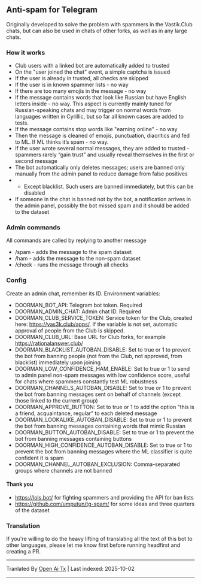 ## Anti-spam for Telegram

Originally developed to solve the problem with spammers in the Vastik.Club chats, but can also be used in chats of other forks, as well as in any large chats.

### How it works
- Club users with a linked bot are automatically added to trusted
- On the "user joined the chat" event, a simple captcha is issued
- If the user is already in trusted, all checks are skipped
- If the user is in known spammer lists - no way
- If there are too many emojis in the message - no way
- If the message contains words that look like Russian but have English letters inside - no way. This aspect is currently mainly tuned for Russian-speaking chats and may trigger on normal words from languages written in Cyrillic, but so far all known cases are added to tests.
- If the message contains stop words like "earning online" - no way
- Then the message is cleaned of emojis, punctuation, diacritics and fed to ML. If ML thinks it’s spam - no way.
- If the user wrote several normal messages, they are added to trusted - spammers rarely “gain trust” and usually reveal themselves in the first or second message
- The bot automatically only deletes messages; users are banned only manually from the admin panel to reduce damage from false positives
- - Except blacklist. Such users are banned immediately, but this can be disabled
- If someone in the chat is banned not by the bot, a notification arrives in the admin panel, possibly the bot missed spam and it should be added to the dataset

### Admin commands
All commands are called by replying to another message
- /spam - adds the message to the spam dataset
- /ham - adds the message to the non-spam dataset
- /check - runs the message through all checks

### Config
Create an admin chat, remember its ID.
Environment variables:
- DOORMAN_BOT_API: Telegram bot token. Required
- DOORMAN_ADMIN_CHAT: Admin chat ID. Required
- DOORMAN_CLUB_SERVICE_TOKEN: Service token for the Club, created here: https://vas3k.club/apps/. If the variable is not set, automatic approval of people from the Club is skipped.
- DOORMAN_CLUB_URL: Base URL for Club forks, for example https://rationalanswer.club/
- DOORMAN_BLACKLIST_AUTOBAN_DISABLE: Set to true or 1 to prevent the bot from banning people (not from the Club, not approved, from blacklist) immediately upon joining
- DOORMAN_LOW_CONFIDENCE_HAM_ENABLE: Set to true or 1 to send to admin panel non-spam messages with low confidence score, useful for chats where spammers constantly test ML robustness
- DOORMAN_CHANNELS_AUTOBAN_DISABLE: Set to true or 1 to prevent the bot from banning messages sent on behalf of channels (except those linked to the current group)
- DOORMAN_APPROVE_BUTTON: Set to true or 1 to add the option "this is a friend, acquaintance, regular" to each deleted message
- DOORMAN_LOOKALIKE_AUTOBAN_DISABLE: Set to true or 1 to prevent the bot from banning messages containing words that mimic Russian
- DOORMAN_BUTTON_AUTOBAN_DISABLE: Set to true or 1 to prevent the bot from banning messages containing buttons
- DOORMAN_HIGH_CONFIDENCE_AUTOBAN_DISABLE: Set to true or 1 to prevent the bot from banning messages where the ML classifier is quite confident it is spam
- DOORMAN_CHANNEL_AUTOBAN_EXCLUSION: Comma-separated groups where channels are not banned

#### Thank you
- https://lols.bot/ for fighting spammers and providing the API for ban lists
- https://github.com/umputun/tg-spam/ for some ideas and three quarters of the dataset

### Translation
If you're willing to do the heavy lifting of translating all the text of this bot to other languages, please let me know first before running headfirst and creating a PR.



---

Tranlated By [Open Ai Tx](https://github.com/OpenAiTx/OpenAiTx) | Last indexed: 2025-10-02

---